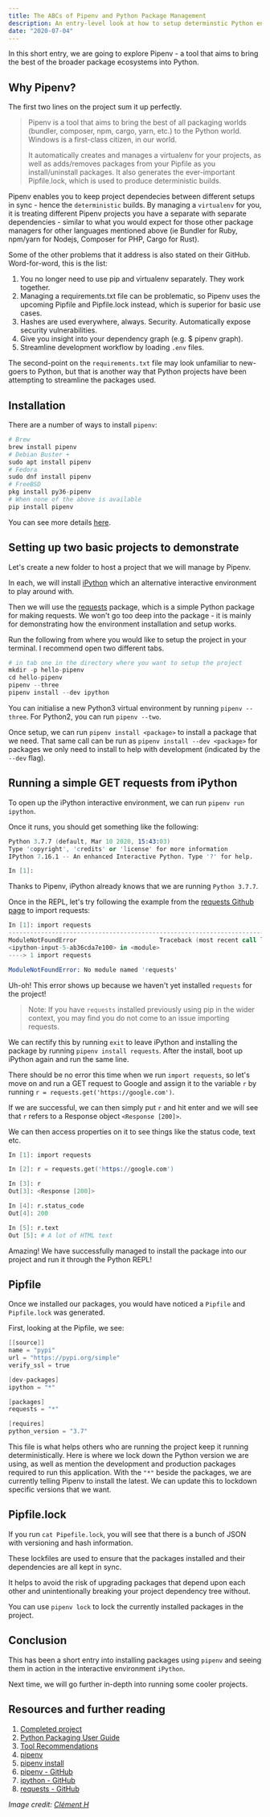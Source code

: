 ```yaml
---
title: The ABCs of Pipenv and Python Package Management
description: An entry-level look at how to setup determinstic Python environments using Pipenv
date: "2020-07-04"
---
```


In this short entry, we are going to explore Pipenv - a tool that aims to bring the best of the broader package ecosystems into Python.



## Why Pipenv?

The first two lines on the project sum it up perfectly.

> Pipenv is a tool that aims to bring the best of all packaging worlds (bundler, composer, npm, cargo, yarn, etc.) to the Python world. Windows is a first-class citizen, in our world.
>
> It automatically creates and manages a virtualenv for your projects, as well as adds/removes packages from your Pipfile as you install/uninstall packages. It also generates the ever-important Pipfile.lock, which is used to produce deterministic builds.

Pipenv enables you to keep project dependecies between different setups in sync - hence the `deterministic` builds. By managing a `virtualenv` for you, it is treating different Pipenv projects you have a separate with separate dependencies - similar to what you would expect for those other package managers for other languages mentioned above (ie Bundler for Ruby, npm/yarn for Nodejs, Composer for PHP, Cargo for Rust).

Some of the other problems that it address is also stated on their GitHub. Word-for-word, this is the list:

1. You no longer need to use pip and virtualenv separately. They work together.
2. Managing a requirements.txt file can be problematic, so Pipenv uses the upcoming Pipfile and Pipfile.lock instead, which is superior for basic use cases.
3. Hashes are used everywhere, always. Security. Automatically expose security vulnerabilities.
4. Give you insight into your dependency graph (e.g. \$ pipenv graph).
5. Streamline development workflow by loading `.env` files.

The second-point on the `requirements.txt` file may look unfamiliar to new-goers to Python, but that is another way that Python projects have been attempting to streamline the packages used.



## Installation

There are a number of ways to install `pipenv`:

```s
# Brew
brew install pipenv
# Debian Buster +
sudo apt install pipenv
# Fedora
sudo dnf install pipenv
# FreeBSD
pkg install py36-pipenv
# When none of the above is available
pip install pipenv
```

You can see more details [here](https://pipenv.pypa.io/en/latest/#install-pipenv-today).



## Setting up two basic projects to demonstrate

Let's create a new folder to host a project that we will manage by Pipenv.

In each, we will install [iPython](https://github.com/ipython/ipython) which an alternative interactive environment to play around with.

Then we will use the [requests](https://github.com/psf/requests) package, which is a simple Python package for making requests. We won't go too deep into the package - it is mainly for demonstrating how the environment installation and setup works.

Run the following from where you would like to setup the project in your terminal. I recommend open two different tabs.

```s
# in tab one in the directory where you want to setup the project
mkdir -p hello-pipenv
cd hello-pipenv
pipenv --three
pipenv install --dev ipython
```

You can initialise a new Python3 virtual environment by running `pipenv --three`. For Python2, you can run `pipenv --two`.

Once setup, we can run `pipenv install <package>` to install a package that we need. That same call can be run as `pipenv install --dev <package>` for packages we only need to install to help with development (indicated by the `--dev` flag).



## Running a simple GET requests from iPython

To open up the iPython interactive environment, we can run `pipenv run ipython`.

Once it runs, you should get something like the following:

```s
Python 3.7.7 (default, Mar 10 2020, 15:43:03)
Type 'copyright', 'credits' or 'license' for more information
IPython 7.16.1 -- An enhanced Interactive Python. Type '?' for help.

In [1]:
```

Thanks to Pipenv, iPython already knows that we are running `Python 3.7.7`.

Once in the REPL, let's try following the example from the [requests Github page](https://github.com/psf/requests) to import requests:

```s
In [1]: import requests
---------------------------------------------------------------------------
ModuleNotFoundError                       Traceback (most recent call last)
<ipython-input-5-ab36cda7e100> in <module>
----> 1 import requests

ModuleNotFoundError: No module named 'requests'
```

Uh-oh! This error shows up because we haven't yet installed `requests` for the project!

> Note: If you have `requests` installed previously using pip in the wider context, you may find you do not come to an issue importing requests.

We can rectify this by running `exit` to leave iPython and installing the package by running `pipenv install requests`. After the install, boot up iPython again and run the same line.

There should be no error this time when we run `import requests`, so let's move on and run a GET request to Google and assign it to the variable `r` by running `r = requests.get('https://google.com')`.

If we are successful, we can then simply put `r` and hit enter and we will see that `r` refers to a Response object `<Response [200]>`.

We can then access properties on it to see things like the status code, text etc.

```s
In [1]: import requests

In [2]: r = requests.get('https://google.com')

In [3]: r
Out[3]: <Response [200]>

In [4]: r.status_code
Out[4]: 200

In [5]: r.text
Out [5]: # A lot of HTML text
```

Amazing! We have successfully managed to install the package into our project and run it through the Python REPL!



## Pipfile

Once we installed our packages, you would have noticed a `Pipfile` and `Pipfile.lock` was generated.

First, looking at the Pipfile, we see:

```s
[[source]]
name = "pypi"
url = "https://pypi.org/simple"
verify_ssl = true

[dev-packages]
ipython = "*"

[packages]
requests = "*"

[requires]
python_version = "3.7"
```

This file is what helps others who are running the project keep it running deterministically. Here is where we lock down the Python version we are using, as well as mention the development and production packages required to run this application. With the `"*"` beside the packages, we are currently telling Pipenv to install the latest. We can update this to lockdown specific versions that we want.



## Pipfile.lock

If you run `cat Pipefile.lock`, you will see that there is a bunch of JSON with versioning and hash information.

These lockfiles are used to ensure that the packages installed and their dependencies are all kept in sync.

It helps to avoid the risk of upgrading packages that depend upon each other and unintentionally breaking your project dependency tree without.

You can use `pipenv lock` to lock the currently installed packages in the project.



## Conclusion

This has been a short entry into installing packages using `pipenv` and seeing them in action in the interactive environment `iPython`.

Next time, we will go further in-depth into running some cooler projects.



## Resources and further reading

1. [Completed project](https://github.com/okeeffed/hello-pipenv)
2. [Python Packaging User Guide](https://packaging.python.org/tutorials/managing-dependencies/)
3. [Tool Recommendations](https://packaging.python.org/guides/tool-recommendations/)
4. [pipenv](https://pypi.org/project/pipenv/)
5. [pipenv install](https://pipenv.pypa.io/en/latest/#install-pipenv-today)
6. [pipenv - GitHub](https://github.com/pypa/pipenv)
7. [ipython - GitHub](https://github.com/ipython/ipython)
8. [requests - GitHub](https://github.com/psf/requests)

_Image credit: [Clément H](https://unsplash.com/@clemhlrdt)_
